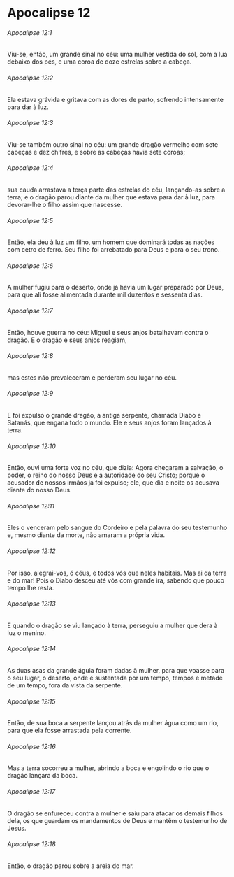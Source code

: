 # Apocalipse 12

###### Apocalipse 12:1

Viu-se, então, um grande sinal no céu: uma mulher vestida do sol, com a lua debaixo dos pés, e uma coroa de doze estrelas sobre a cabeça.

###### Apocalipse 12:2

Ela estava grávida e gritava com as dores de parto, sofrendo intensamente para dar à luz.

###### Apocalipse 12:3

Viu-se também outro sinal no céu: um grande dragão vermelho com sete cabeças e dez chifres, e sobre as cabeças havia sete coroas;

###### Apocalipse 12:4

sua cauda arrastava a terça parte das estrelas do céu, lançando-as sobre a terra; e o dragão parou diante da mulher que estava para dar à luz, para devorar-lhe o filho assim que nascesse.

###### Apocalipse 12:5

Então, ela deu à luz um filho, um homem que dominará todas as nações com cetro de ferro. Seu filho foi arrebatado para Deus e para o seu trono.

###### Apocalipse 12:6

A mulher fugiu para o deserto, onde já havia um lugar preparado por Deus, para que ali fosse alimentada durante mil duzentos e sessenta dias.

###### Apocalipse 12:7

Então, houve guerra no céu: Miguel e seus anjos batalhavam contra o dragão. E o dragão e seus anjos reagiam,

###### Apocalipse 12:8

mas estes não prevaleceram e perderam seu lugar no céu.

###### Apocalipse 12:9

E foi expulso o grande dragão, a antiga serpente, chamada Diabo e Satanás, que engana todo o mundo. Ele e seus anjos foram lançados à terra.

###### Apocalipse 12:10

Então, ouvi uma forte voz no céu, que dizia: Agora chegaram a salvação, o poder, o reino do nosso Deus e a autoridade do seu Cristo; porque o acusador de nossos irmãos já foi expulso; ele, que dia e noite os acusava diante do nosso Deus.

###### Apocalipse 12:11

Eles o venceram pelo sangue do Cordeiro e pela palavra do seu testemunho e, mesmo diante da morte, não amaram a própria vida.

###### Apocalipse 12:12

Por isso, alegrai-vos, ó céus, e todos vós que neles habitais. Mas ai da terra e do mar! Pois o Diabo desceu até vós com grande ira, sabendo que pouco tempo lhe resta.

###### Apocalipse 12:13

E quando o dragão se viu lançado à terra, perseguiu a mulher que dera à luz o menino.

###### Apocalipse 12:14

As duas asas da grande águia foram dadas à mulher, para que voasse para o seu lugar, o deserto, onde é sustentada por um tempo, tempos e metade de um tempo, fora da vista da serpente.

###### Apocalipse 12:15

Então, de sua boca a serpente lançou atrás da mulher água como um rio, para que ela fosse arrastada pela corrente.

###### Apocalipse 12:16

Mas a terra socorreu a mulher, abrindo a boca e engolindo o rio que o dragão lançara da boca.

###### Apocalipse 12:17

O dragão se enfureceu contra a mulher e saiu para atacar os demais filhos dela, os que guardam os mandamentos de Deus e mantêm o testemunho de Jesus.

###### Apocalipse 12:18

Então, o dragão parou sobre a areia do mar.

